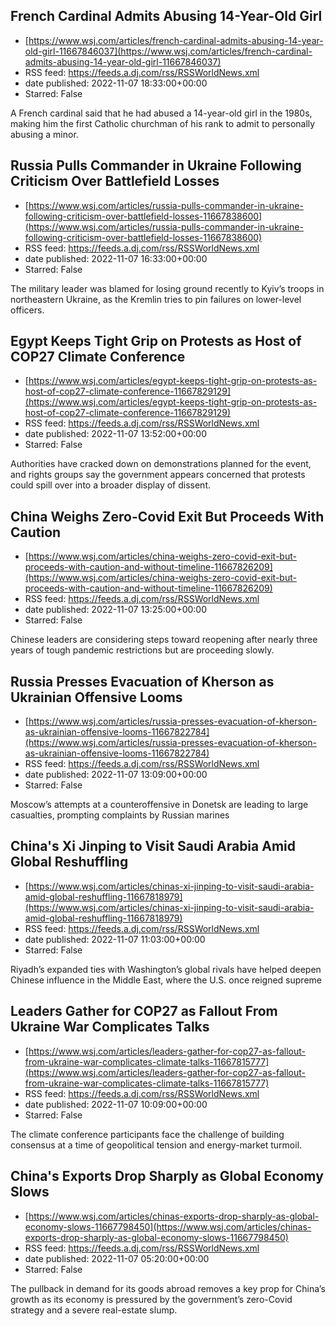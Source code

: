 ## French Cardinal Admits Abusing 14-Year-Old Girl
 - [https://www.wsj.com/articles/french-cardinal-admits-abusing-14-year-old-girl-11667846037](https://www.wsj.com/articles/french-cardinal-admits-abusing-14-year-old-girl-11667846037)
 - RSS feed: https://feeds.a.dj.com/rss/RSSWorldNews.xml
 - date published: 2022-11-07 18:33:00+00:00
 - Starred: False

A French cardinal said that he had abused a 14-year-old girl in the 1980s, making him the first Catholic churchman of his rank to admit to personally abusing a minor.

## Russia Pulls Commander in Ukraine Following Criticism Over Battlefield Losses
 - [https://www.wsj.com/articles/russia-pulls-commander-in-ukraine-following-criticism-over-battlefield-losses-11667838600](https://www.wsj.com/articles/russia-pulls-commander-in-ukraine-following-criticism-over-battlefield-losses-11667838600)
 - RSS feed: https://feeds.a.dj.com/rss/RSSWorldNews.xml
 - date published: 2022-11-07 16:33:00+00:00
 - Starred: False

The military leader was blamed for losing ground recently to Kyiv’s troops in northeastern Ukraine, as the Kremlin tries to pin failures on lower-level officers.

## Egypt Keeps Tight Grip on Protests as Host of COP27 Climate Conference
 - [https://www.wsj.com/articles/egypt-keeps-tight-grip-on-protests-as-host-of-cop27-climate-conference-11667829129](https://www.wsj.com/articles/egypt-keeps-tight-grip-on-protests-as-host-of-cop27-climate-conference-11667829129)
 - RSS feed: https://feeds.a.dj.com/rss/RSSWorldNews.xml
 - date published: 2022-11-07 13:52:00+00:00
 - Starred: False

Authorities have cracked down on demonstrations planned for the event, and rights groups say the government appears concerned that protests could spill over into a broader display of dissent.

## China Weighs Zero-Covid Exit But Proceeds With Caution
 - [https://www.wsj.com/articles/china-weighs-zero-covid-exit-but-proceeds-with-caution-and-without-timeline-11667826209](https://www.wsj.com/articles/china-weighs-zero-covid-exit-but-proceeds-with-caution-and-without-timeline-11667826209)
 - RSS feed: https://feeds.a.dj.com/rss/RSSWorldNews.xml
 - date published: 2022-11-07 13:25:00+00:00
 - Starred: False

Chinese leaders are considering steps toward reopening after nearly three years of tough pandemic restrictions but are proceeding slowly.

## Russia Presses Evacuation of Kherson as Ukrainian Offensive Looms
 - [https://www.wsj.com/articles/russia-presses-evacuation-of-kherson-as-ukrainian-offensive-looms-11667822784](https://www.wsj.com/articles/russia-presses-evacuation-of-kherson-as-ukrainian-offensive-looms-11667822784)
 - RSS feed: https://feeds.a.dj.com/rss/RSSWorldNews.xml
 - date published: 2022-11-07 13:09:00+00:00
 - Starred: False

Moscow’s attempts at a counteroffensive in Donetsk are leading to large casualties, prompting complaints by Russian marines

## China's Xi Jinping to Visit Saudi Arabia Amid Global Reshuffling
 - [https://www.wsj.com/articles/chinas-xi-jinping-to-visit-saudi-arabia-amid-global-reshuffling-11667818979](https://www.wsj.com/articles/chinas-xi-jinping-to-visit-saudi-arabia-amid-global-reshuffling-11667818979)
 - RSS feed: https://feeds.a.dj.com/rss/RSSWorldNews.xml
 - date published: 2022-11-07 11:03:00+00:00
 - Starred: False

Riyadh’s expanded ties with Washington’s global rivals have helped deepen Chinese influence in the Middle East, where the U.S. once reigned supreme

## Leaders Gather for COP27 as Fallout From Ukraine War Complicates Talks
 - [https://www.wsj.com/articles/leaders-gather-for-cop27-as-fallout-from-ukraine-war-complicates-climate-talks-11667815777](https://www.wsj.com/articles/leaders-gather-for-cop27-as-fallout-from-ukraine-war-complicates-climate-talks-11667815777)
 - RSS feed: https://feeds.a.dj.com/rss/RSSWorldNews.xml
 - date published: 2022-11-07 10:09:00+00:00
 - Starred: False

The climate conference participants face the challenge of building consensus at a time of geopolitical tension and energy-market turmoil.

## China's Exports Drop Sharply as Global Economy Slows
 - [https://www.wsj.com/articles/chinas-exports-drop-sharply-as-global-economy-slows-11667798450](https://www.wsj.com/articles/chinas-exports-drop-sharply-as-global-economy-slows-11667798450)
 - RSS feed: https://feeds.a.dj.com/rss/RSSWorldNews.xml
 - date published: 2022-11-07 05:20:00+00:00
 - Starred: False

The pullback in demand for its goods abroad removes a key prop for China’s growth as its economy is pressured by the government’s zero-Covid strategy and a severe real-estate slump.
